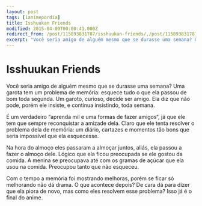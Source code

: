 ```yaml
---
layout: post
tags: [1animepordia]
title: Isshuukan Friends
modified: 2015-04-09T00:00:41.000Z
redirect_from: /post/115893831787/isshuukan-friends/,/post/115893831787/
excerpt: "Você seria amigo de alguém mesmo que se durasse uma semana? Uma garota tem um problema de memória: esquece tudo o que ela passou de bom toda segunda. Um garoto, curioso, decide ser amigo. Ela diz que não pode, porém ele insiste, e continua insistindo, toda semana."
---
```


Isshuukan Friends
=================

Você seria amigo de alguém mesmo que se durasse uma semana? Uma garota
tem um problema de memória: esquece tudo o que ela passou de bom toda
segunda. Um garoto, curioso, decide ser amigo. Ela diz que não pode,
porém ele insiste, e continua insistindo, toda semana.

É um verdadeiro “aprenda mil e uma formas de fazer amigos“, já que ele
tem que sempre reconquistar a amizade dela. Claro que ele tenta resolver
o problema dela de memória: um diário, cartazes e momentos tão bons que
seria impossível que ela esquecesse.

Na hora do almoço eles passaram a almoçar juntos, aliás, ela passou a
fazer o almoço dele. Lógico que ela ficou preocupada se ele gostou da
comida. A menina se preocupava até com os gramas de açúcar que ela usou
na comida. Preocupou tanto que não esqueceu.

Com o tempo a memória foi mostrando melhoras, porém se ficar só
melhorando não dá drama. O que acontece depois? De cara dá para dizer
que ela piora de novo, mas como eles resolvem esse problema? Isso já é o
final do anime.


